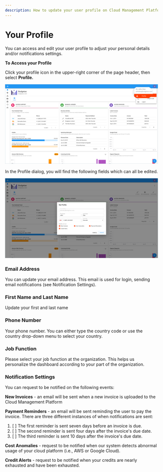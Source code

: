 ```yaml
---
description: How to update your user profile on Cloud Management Platform
---
```


# Your Profile

You can access and edit your user profile to adjust your personal details and/or notifications settings. 

**To Access your Profile** 

Click your profile icon in the upper-right corner of the page header, then select **Profile.**

![](../.gitbook/assets/profile-2-.png)

In the Profile dialog, you will find the following fields which can all be edited.

![](../.gitbook/assets/my-profile.png)

### **Email Address**

You can update your email address. This email is used for login, sending email notifications \(see Notification Settings\).

### **First Name** and **Last Name**

Update your first and last name

### **Phone Number**

Your phone number. You can either type the country code or use the country drop-down menu to select your country.

### **Job Function**

Please select your job function at the organization. This helps us personalize the dashboard according to your part of the organization. 

### **Notification Settings**

You can request to be notified on the following events:

**New Invoices** - an email will be sent when a new invoice is uploaded to the Cloud Management Platform

**Payment Reminders** - an email will be sent reminding the user to pay the invoice. There are three different instances of when notifications are sent:

1. [ ] The first reminder is sent seven days before an invoice is due.
2. [ ] The second reminder is sent four days after the invoice's due date.
3. [ ] The third reminder is sent 10 days after the invoice's due date.

**Cost Anomalies** - request to be notified when our system detects abnormal usage of your cloud platform \(i.e., AWS or Google Cloud\).

**Credit Alerts** - request to be notified when your credits are nearly exhausted and have been exhausted.

